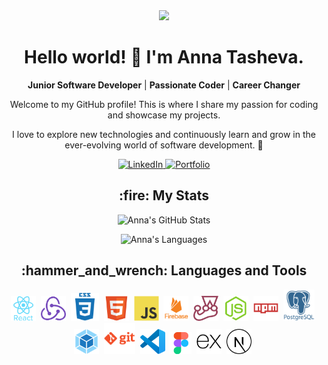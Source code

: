 <!-- Introduction -->
<div id="header" align="center">
 
  <img src="https://media.giphy.com/media/v1.Y2lkPTc5MGI3NjExdmx2dHozdTg5emZicmlyMmE0bGxqaXhnamR1cmt1NWVrZG03eHY0byZlcD12MV9pbnRlcm5hbF9naWZfYnlfaWQmY3Q9Zw/L1R1tvI9svkIWwpVYr/giphy.gif" width="480"/>
</div>
<h1 align="center">Hello world! 👋 I'm Anna Tasheva.</h1>
<p align="center">
  <strong>Junior Software Developer</strong>  |  <strong>Passionate Coder</strong>  |  <strong>Career Changer</strong>
</p>

<p align="center">
Welcome to my GitHub profile! This is where I share my passion for coding and showcase my projects. 
</p>

<p align="center">
I love to explore new technologies and continuously learn and grow in the ever-evolving world of software development. 🌱 </p>

<!-- Social Media and Portfolio Links -->
<p align="center">
  <a href="https://www.linkedin.com/in/anna-tasheva-48074085/">
    <img src="https://img.shields.io/badge/LinkedIn-Anna%20Tasheva-blue?style=flat&logo=linkedin" alt="LinkedIn" />
  </a>

  <a href="https://hi-anna.com/" >
    <img src="https://img.shields.io/badge/Portfolio-hi%E2%80%93anna.com-aqua" alt="Portfolio" />
  </a>
</p>

<!-- My Stats -->
<h2 align='center'>:fire: My Stats </h2>
<p align="center">
  <img src="https://github-readme-stats.vercel.app/api?username=annatas77&show_icons=true&rank_icon=github&theme=nightowl" alt="Anna's GitHub Stats" />
</p>

<p align="center">
    <img src="https://github-readme-stats.vercel.app/api/top-langs/?username=annatas77&show_icons=true&layout=donut-vertical&theme=nightowl" alt="Anna's Languages" />
</p>


<!-- Languages and Tools -->
<h2 align='center'>:hammer_and_wrench: Languages and Tools</h2>

<div align='center'>
  <img src="https://github.com/devicons/devicon/blob/master/icons/react/react-original-wordmark.svg" title="React" alt="React" width="40" height="40"/>&nbsp;
  <img src="https://github.com/devicons/devicon/blob/master/icons/redux/redux-original.svg" title="Redux" alt="Redux " width="40" height="40"/>&nbsp;
  <img src="https://github.com/devicons/devicon/blob/master/icons/css3/css3-plain-wordmark.svg"  title="CSS3" alt="CSS" width="45" height="45"/>&nbsp;
  <img src="https://github.com/devicons/devicon/blob/master/icons/html5/html5-original.svg" title="HTML5" alt="HTML" width="40" height="40"/>&nbsp;
  <img src="https://github.com/devicons/devicon/blob/master/icons/javascript/javascript-original.svg" title="JavaScript" alt="JavaScript" width="40" height="40"/>&nbsp;
  <img src="https://github.com/devicons/devicon/blob/master/icons/firebase/firebase-plain-wordmark.svg" title="Firebase" alt="Firebase" width="40" height="40"/>&nbsp;
  <img src="https://github.com/devicons/devicon/blob/master/icons/jest/jest-plain.svg" title="Jest" alt="Jest" width="40" height="40"/>&nbsp;
  <img src="https://github.com/devicons/devicon/blob/master/icons/nodejs/nodejs-plain.svg" title="NodeJS" alt="NodeJS" width="40" height="40"/>&nbsp;
  <img src="https://github.com/devicons/devicon/blob/master/icons/npm/npm-original-wordmark.svg" title="NPM"  alt="NPM" width="40" height="40"/>&nbsp;
  <img src="https://github.com/devicons/devicon/blob/master/icons/postgresql/postgresql-plain-wordmark.svg" title="PostgreSQL"  alt="PostgreSQL" width="50" height="50"/>&nbsp;
  <img src="https://github.com/devicons/devicon/blob/master/icons/webpack/webpack-original.svg" title="Webpack"  alt="Webpack" width="40" height="40"/>&nbsp;
  <img src="https://github.com/devicons/devicon/blob/master/icons/git/git-plain-wordmark.svg" title="Git" alt="Git" width="50" height="50"/>&nbsp;
  <img src="https://github.com/devicons/devicon/blob/master/icons/vscode/vscode-original.svg" title="Visual Studio Code" alt="Visual Studio Code" width="40" height="40"/>&nbsp;
  <img src="https://github.com/devicons/devicon/blob/master/icons/figma/figma-original.svg" title="Figma" alt="Figma" width="35" height="35"/>&nbsp;
  <img src="https://github.com/devicons/devicon/blob/master/icons/express/express-original.svg" title="Express" alt="Express" width="40" height="40"/>&nbsp;
  <img src="https://github.com/devicons/devicon/blob/master/icons/nextjs/nextjs-line.svg" title="NextJS" alt="NextJS" width="40" height="40"/>&nbsp;
  
</div>


